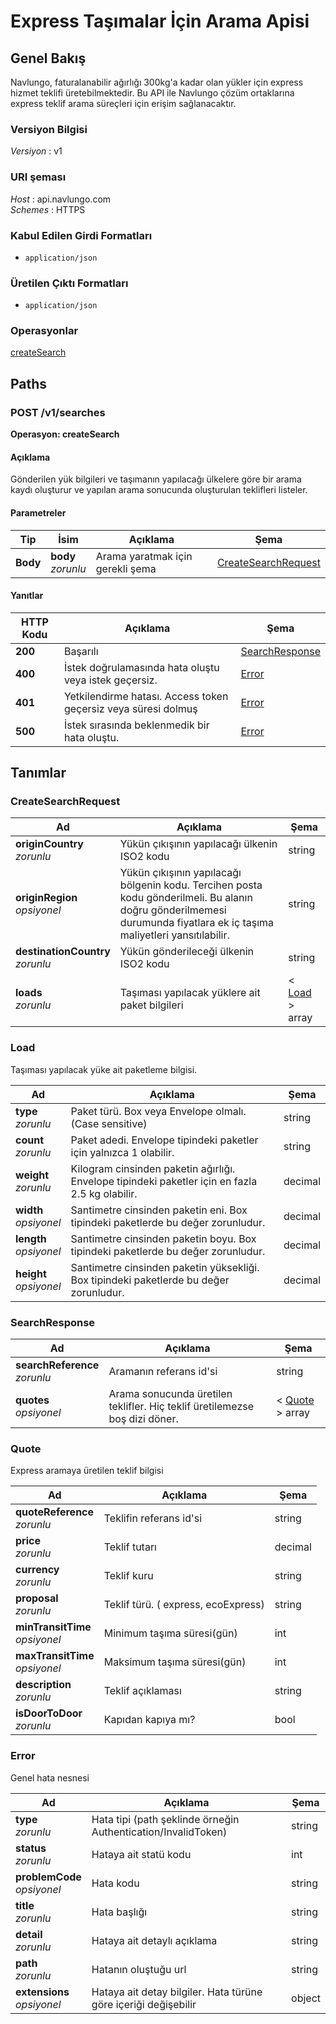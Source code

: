# Express Taşımalar İçin Arama Apisi

<a name="overview"></a>

## Genel Bakış

Navlungo, faturalanabilir ağırlığı 300kg'a kadar olan yükler için express hizmet teklifi üretebilmektedir. Bu API ile Navlungo çözüm ortaklarına express teklif arama süreçleri için erişim sağlanacaktır.

### Versiyon Bilgisi

_Versiyon_ : v1

### URI şeması

_Host_ : api.navlungo.com  
_Schemes_ : HTTPS

### Kabul Edilen Girdi Formatları

- `application/json`

### Üretilen Çıktı Formatları

- `application/json`

### Operasyonlar

[createSearch](#searches)<br>

<a name="paths"></a>

## Paths

<a name="searches"></a>

### POST /v1/searches

**Operasyon: createSearch**

#### Açıklama

Gönderilen yük bilgileri ve taşımanın yapılacağı ülkelere göre bir arama kaydı oluşturur ve yapılan arama sonucunda oluşturulan teklifleri listeler.

#### Parametreler

| Tip      | İsim                   | Açıklama                         | Şema                                        |
| -------- | ---------------------- | -------------------------------- | ------------------------------------------- |
| **Body** | **body** <br>_zorunlu_ | Arama yaratmak için gerekli şema | [CreateSearchRequest](#createSearchRequest) |

#### Yanıtlar

| HTTP Kodu | Açıklama                                                       | Şema                              |
| --------- | -------------------------------------------------------------- | --------------------------------- |
| **200**   | Başarılı                                                       | [SearchResponse](#searchResponse) |
| **400**   | İstek doğrulamasında hata oluştu veya istek geçersiz.          | [Error](#error)                   |
| **401**   | Yetkilendirme hatası. Access token geçersiz veya süresi dolmuş | [Error](#error)                   |
| **500**   | İstek sırasında beklenmedik bir hata oluştu.                   | [Error](#error)                   |

<a name="definitions"></a>

## Tanımlar

<a name="createSearchRequest"></a>

### CreateSearchRequest

| Ad                                   | Açıklama                                                                                                                                                                | Şema                    |
| ------------------------------------ | ----------------------------------------------------------------------------------------------------------------------------------------------------------------------- | ----------------------- |
| **originCountry** <br>_zorunlu_      | Yükün çıkışının yapılacağı ülkenin ISO2 kodu                                                                                                                            | string                  |
| **originRegion** <br>_opsiyonel_     | Yükün çıkışının yapılacağı bölgenin kodu. Tercihen posta kodu gönderilmeli. Bu alanın doğru gönderilmemesi durumunda fiyatlara ek iç taşıma maliyetleri yansıtılabilir. | string                  |
| **destinationCountry** <br>_zorunlu_ | Yükün gönderileceği ülkenin ISO2 kodu                                                                                                                                   | string                  |
| **loads** <br>_zorunlu_              | Taşıması yapılacak yüklere ait paket bilgileri                                                                                                                          | < [Load](#load) > array |

<a name="load"></a>

### Load

Taşıması yapılacak yüke ait paketleme bilgisi.

| Ad                         | Açıklama                                                                                        | Şema    |
| -------------------------- | ----------------------------------------------------------------------------------------------- | ------- |
| **type** <br>_zorunlu_     | Paket türü. Box veya Envelope olmalı. (Case sensitive)                                          | string  |
| **count** <br>_zorunlu_    | Paket adedi. Envelope tipindeki paketler için yalnızca 1 olabilir.                              | string  |
| **weight** <br>_zorunlu_   | Kilogram cinsinden paketin ağırlığı. Envelope tipindeki paketler için en fazla 2.5 kg olabilir. | decimal |
| **width** <br>_opsiyonel_  | Santimetre cinsinden paketin eni. Box tipindeki paketlerde bu değer zorunludur.                 | decimal |
| **length** <br>_opsiyonel_ | Santimetre cinsinden paketin boyu. Box tipindeki paketlerde bu değer zorunludur.                | decimal |
| **height** <br>_opsiyonel_ | Santimetre cinsinden paketin yüksekliği. Box tipindeki paketlerde bu değer zorunludur.          | decimal |

<a name="searchResponse"></a>

### SearchResponse

| Ad                                | Açıklama                                                                    | Şema                      |
| --------------------------------- | --------------------------------------------------------------------------- | ------------------------- |
| **searchReference** <br>_zorunlu_ | Aramanın referans id'si                                                     | string                    |
| **quotes** <br>_opsiyonel_        | Arama sonucunda üretilen teklifler. Hiç teklif üretilemezse boş dizi döner. | < [Quote](#quote) > array |

<a name="quote"></a>

### Quote

Express aramaya üretilen teklif bilgisi

| Ad                                 | Açıklama                            | Şema    |
| ---------------------------------- | ----------------------------------- | ------- |
| **quoteReference** <br>_zorunlu_   | Teklifin referans id'si             | string  |
| **price** <br>_zorunlu_            | Teklif tutarı                       | decimal |
| **currency** <br>_zorunlu_         | Teklif kuru                         | string  |
| **proposal** <br>_zorunlu_         | Teklif türü. ( express, ecoExpress) | string  |
| **minTransitTime** <br>_opsiyonel_ | Minimum taşıma süresi(gün)          | int     |
| **maxTransitTime** <br>_opsiyonel_ | Maksimum taşıma süresi(gün)         | int     |
| **description** <br>_zorunlu_      | Teklif açıklaması                   | string  |
| **isDoorToDoor** <br>_zorunlu_     | Kapıdan kapıya mı?                  | bool    |

<a name="error"></a>

### Error

Genel hata nesnesi

| Ad                              | Açıklama                                                        | Şema   |
| ------------------------------- | --------------------------------------------------------------- | ------ |
| **type** <br>_zorunlu_          | Hata tipi (path şeklinde örneğin Authentication/InvalidToken)   | string |
| **status** <br>_zorunlu_        | Hataya ait statü kodu                                           | int    |
| **problemCode** <br>_opsiyonel_ | Hata kodu                                                       | string |
| **title** <br>_zorunlu_         | Hata başlığı                                                    | string |
| **detail** <br>_zorunlu_        | Hataya ait detaylı açıklama                                     | string |
| **path** <br>_zorunlu_          | Hatanın oluştuğu url                                            | string |
| **extensions** <br>_opsiyonel_  | Hataya ait detay bilgiler. Hata türüne göre içeriği değişebilir | object |
